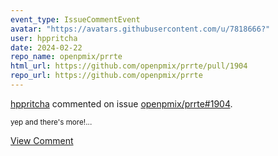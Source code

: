 ```yaml
---
event_type: IssueCommentEvent
avatar: "https://avatars.githubusercontent.com/u/7818666?"
user: hppritcha
date: 2024-02-22
repo_name: openpmix/prrte
html_url: https://github.com/openpmix/prrte/pull/1904
repo_url: https://github.com/openpmix/prrte
---
```


<a href='https://github.com/hppritcha' target='_blank'>hppritcha</a> commented on issue <a href='https://github.com/openpmix/prrte/pull/1904' target='_blank'>openpmix/prrte#1904</a>.

<small>yep and there's more!...</small>

<a href='https://github.com/openpmix/prrte/pull/1904' target='_blank'>View Comment</a>